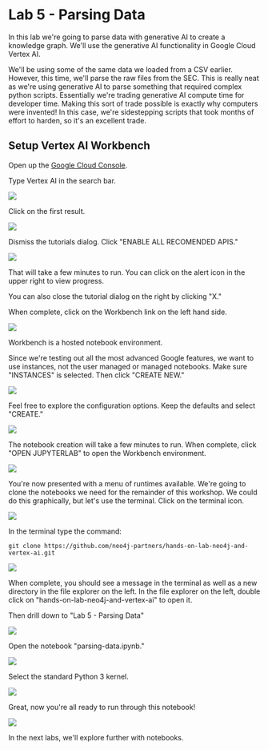 # Lab 5 - Parsing Data
In this lab we're going to parse data with generative AI to create a knowledge graph.  We'll use the generative AI functionality in Google Cloud Vertex AI.

We'll be using some of the same data we loaded from a CSV earlier.  However, this time, we'll parse the raw files from the SEC.  This is really neat as we're using generative AI to parse something that required complex python scripts.  Essentially we're trading generative AI compute time for developer time.  Making this sort of trade possible is exactly why computers were invented!  In this case, we're sidestepping scripts that took months of effort to harden, so it's an excellent trade.

## Setup Vertex AI Workbench
Open up the [Google Cloud Console](https://console.cloud.google.com/).

Type Vertex AI in the search bar.

![](images/01.png)

Click on the first result.

![](images/02.png)

Dismiss the tutorials dialog.  Click "ENABLE ALL RECOMENDED APIS."

![](images/03.png)

That will take a few minutes to run.  You can click on the alert icon in the upper right to view progress.

You can also close the tutorial dialog on the right by clicking "X."

When complete, click on the Workbench link on the left hand side.

![](images/04.png)

Workbench is a hosted notebook environment.

Since we're testing out all the most advanced Google features, we want to use instances, not the user managed or managed notebooks.  Make sure "INSTANCES" is selected.  Then click "CREATE NEW."

![](images/05.png)

Feel free to explore the configuration options.  Keep the defaults and select "CREATE."

![](images/06.png)

The notebook creation will take a few minutes to run.  When complete, click "OPEN JUPYTERLAB" to open the Workbench environment.

![](images/07.png)

You're now presented with a menu of runtimes available.  We're going to clone the notebooks we need for the remainder of this workshop.  We could do this graphically, but let's use the terminal.  Click on the terminal icon.

![](images/08.png)

In the terminal type the command:

    git clone https://github.com/neo4j-partners/hands-on-lab-neo4j-and-vertex-ai.git

![](images/09.png)

When complete, you should see a message in the terminal as well as a new directory in the file explorer on the left.  In the file explorer on the left, double click on "hands-on-lab-neo4j-and-vertex-ai" to open it.

Then drill down to "Lab 5 - Parsing Data"

![](images/11.png)

Open the notebook "parsing-data.ipynb."

![](images/12.png)

Select the standard Python 3 kernel.

![](images/13.png)

Great, now you're all ready to run through this notebook!

![](images/14.png)

In the next labs, we'll explore further with notebooks.